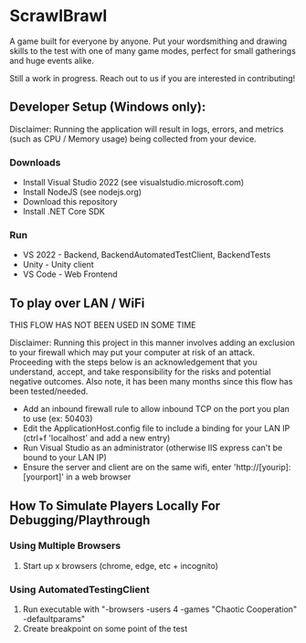 # ScrawlBrawl
A game built for everyone by anyone. Put your wordsmithing and drawing skills to the test with one of many game modes, perfect for small gatherings and huge events alike.

Still a work in progress. Reach out to us if you are interested in contributing!

## Developer Setup (Windows only):
Disclaimer: Running the application will result in logs, errors, and metrics (such as CPU / Memory usage) being collected from your device.
### Downloads
  - Install Visual Studio 2022 (see visualstudio.microsoft.com)
  - Install NodeJS (see nodejs.org)
  - Download this repository
  - Install .NET Core SDK
### Run
  - VS 2022 - Backend, BackendAutomatedTestClient, BackendTests
  - Unity - Unity client
  - VS Code - Web Frontend

## To play over LAN / WiFi
THIS FLOW HAS NOT BEEN USED IN SOME TIME

Disclaimer: Running this project in this manner involves adding an exclusion to your firewall which may put your computer at risk of an attack. Proceeding with the steps below is an acknowledgement that you understand, accept, and take responsibility for the risks and potential negative outcomes. Also note, it has been many months since this flow has been tested/needed.
  - Add an inbound firewall rule to allow inbound TCP on the port you plan to use (ex: 50403)
  - Edit the ApplicationHost.config file to include a binding for your LAN IP (ctrl+f 'localhost' and add a new entry)
  - Run Visual Studio as an administrator (otherwise IIS express can't be bound to your LAN IP)
  - Ensure the server and client are on the same wifi, enter 'http://[yourip]:[yourport]' in a web browser
  
  
## How To Simulate Players Locally For Debugging/Playthrough
### Using Multiple Browsers
  1. Start up x browsers (chrome, edge, etc + incognito)
### Using AutomatedTestingClient
  1. Run executable with "-browsers -users 4 -games "Chaotic Cooperation" -defaultparams"
  2. Create breakpoint on some point of the test
